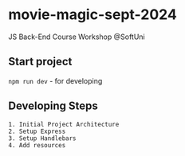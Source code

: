 # movie-magic-sept-2024
JS Back-End Course Workshop @SoftUni

## Start project
`npm run dev` - for developing

## Developing Steps
    1. Initial Project Architecture
    2. Setup Express
    3. Setup Handlebars
    4. Add resources
